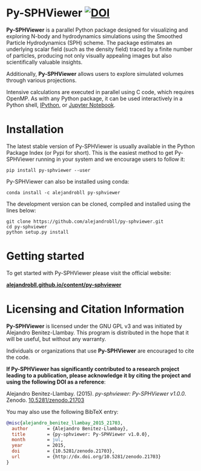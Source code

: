 # Py-SPHViewer [![DOI](https://zenodo.org/badge/doi/10.5281/zenodo.21703.svg)](http://dx.doi.org/10.5281/zenodo.21703)


**Py-SPHViewer** is a parallel Python package designed for visualizing and exploring N-body and hydrodynamics simulations using the Smoothed Particle Hydrodynamics (SPH) scheme. The package estimates an underlying scalar field (such as the density field) traced by a finite number of particles, producing not only visually appealing images but also scientifically valuable insights. 

Additionally, **Py-SPHViewer** allows users to explore simulated volumes through various projections. 

Intensive calculations are executed in parallel using C code, which requires OpenMP. As with any Python package, it can be used interactively in a Python shell, [IPython](http://ipython.org/), or [Jupyter Notebook](https://jupyter.org/).

# Installation

The latest stable version of Py-SPHViewer is usually available in the Python Package Index (or Pypi for short). This is the easiest method to get Py-SPHViewer running in your system and we encourage users to follow it:

```
pip install py-sphviewer --user
```
Py-SPHViewer can also be installed using conda:

```
conda install -c alejandrobll py-sphviewer
```

The development version can be cloned, compiled and installed using the lines below:

```
git clone https://github.com/alejandrobll/py-sphviewer.git
cd py-sphviewer
python setup.py install
```

# Getting started

To get started with Py-SPHViewer please visit the official website:

<a href="https://alejandrobll.github.io/content/py-sphviewer" target="_blank">**alejandrobll.github.io/content/py-sphviewer**</a>


# Licensing and Citation Information

**Py-SPHViewer** is licensed under the GNU GPL v3 and was initiated by Alejandro Benitez-Llambay. This program is distributed in the hope that it will be useful, but without any warranty.

Individuals or organizations that use **Py-SPHViewer** are encouraged to cite the code.

**If Py-SPHViewer has significantly contributed to a research project leading to a publication, please acknowledge it by citing the project and using the following DOI as a reference**:

Alejandro Benitez-Llambay. (2015). *py-sphviewer: Py-SPHViewer v1.0.0*. Zenodo. [10.5281/zenodo.21703](https://doi.org/10.5281/zenodo.21703)

You may also use the following BibTeX entry:

```bibtex
@misc{alejandro_benitez_llambay_2015_21703,
  author       = {Alejandro Benitez-Llambay},
  title        = {py-sphviewer: Py-SPHViewer v1.0.0},
  month        = jul,
  year         = 2015,
  doi          = {10.5281/zenodo.21703},
  url          = {http://dx.doi.org/10.5281/zenodo.21703}
}
```

